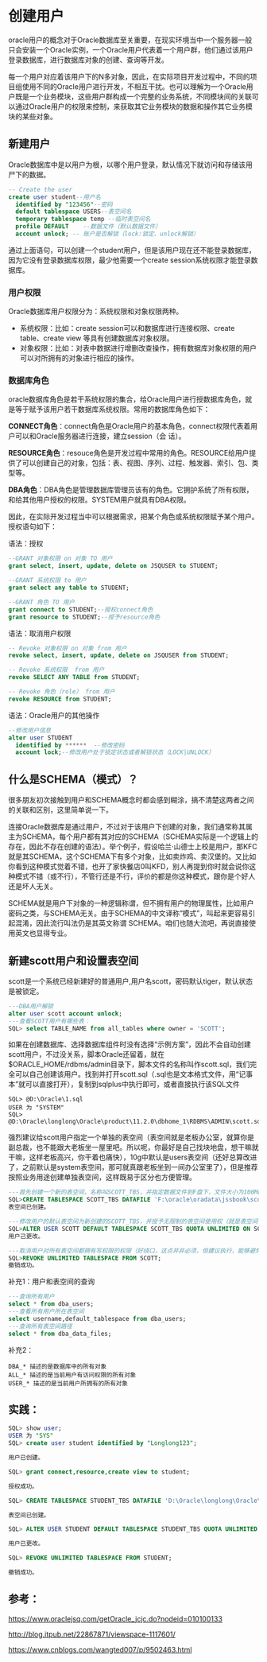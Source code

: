 # 创建用户

oracle用户的概念对于Oracle数据库至关重要，在现实环境当中一个服务器一般只会安装一个Oracle实例，一个Oracle用户代表着一个用户群，他们通过该用户登录数据库，进行数据库对象的创建、查询等开发。

每一个用户对应着该用户下的N多对象，因此，在实际项目开发过程中，不同的项目组使用不同的Oracle用户进行开发，不相互干扰。也可以理解为一个Oracle用户既是一个业务模块，这些用户群构成一个完整的业务系统，不同模块间的关联可以通过Oracle用户的权限来控制，来获取其它业务模块的数据和操作其它业务模块的某些对象。

## 新建用户

Oracle数据库中是以用户为根，以哪个用户登录，默认情况下就访问和存储该用尸下的数据。

```sql
-- Create the user
create user student--用户名
  identified by "123456"--密码
  default tablespace USERS--表空间名
  temporary tablespace temp --临时表空间名
  profile DEFAULT    --数据文件（默认数据文件）
  account unlock; -- 账户是否解锁（lock:锁定、unlock解锁）
```

通过上面语句，可以创建一个student用户，但是该用户现在还不能登录数据库，因为它没有登录数据库权限，最少他需要一个create session系统权限才能登录数据库。

### 用户权限

Oracle数据库用户权限分为：系统权限和对象权限两种。

- 系统权限：比如：create session可以和数据库进行连接权限、create table、create view 等具有创建数据库对象权限。
- 对象权限：比如：对表中数据进行增删改查操作，拥有数据库对象权限的用户可以对所拥有的对象进行相应的操作。

### 数据库角色

oracle数据库角色是若干系统权限的集合，给Oracle用户进行授数据库角色，就是等于赋予该用户若干数据库系统权限。常用的数据库角色如下：

**CONNECT角色**：connect角色是Oracle用户的基本角色，connect权限代表着用户可以和Oracle服务器进行连接，建立session（会 话）。

**RESOURCE角色**：resouce角色是开发过程中常用的角色。RESOURCE给用户提供了可以创建自己的对象，包括：表、视图、序列、过程、触发器、索引、包、类型等。

**DBA角色**：DBA角色是管理数据库管理员该有的角色。它拥护系统了所有权限，和给其他用户授权的权限。SYSTEM用户就具有DBA权限。

因此，在实际开发过程当中可以根据需求，把某个角色或系统权限赋予某个用户。授权语句如下：

语法：授权

```sql
--GRANT 对象权限 on 对象 TO 用户
grant select, insert, update, delete on JSQUSER to STUDENT;

--GRANT 系统权限 to 用户
grant select any table to STUDENT;

--GRANT 角色 TO 用户
grant connect to STUDENT;--授权connect角色
grant resource to STUDENT;--授予resource角色
```

语法：取消用户权限

```sql
-- Revoke 对象权限 on 对象 from 用户
revoke select, insert, update, delete on JSQUSER from STUDENT;

-- Revoke 系统权限  from 用户
revoke SELECT ANY TABLE from STUDENT;

-- Revoke 角色（role） from 用户
revoke RESOURCE from STUDENT;
```

语法：Oracle用户的其他操作

```sql
--修改用户信息
alter user STUDENT
  identified by ******  --修改密码
  account lock;--修改用户处于锁定状态或者解锁状态（LOCK|UNLOCK）
```

## 什么是SCHEMA（模式）？

很多朋友初次接触到用户和SCHEMA概念时都会感到糊涂，搞不清楚这两者之间的关联和区别，这里简单说一下。

连接Oracle数据库是通过用户，不过对于该用户下创建的对象，我们通常称其属主为SCHEMA，每个用户都有其对应的SCHEMA（SCHEMA实际是一个逻辑上的存在，因此不存在创建的语法）。举个例子，假设哈兰·山德士上校是用户，那KFC就是其SCHEMA，这个SCHEMA下有多个对象，比如卖炸鸡、卖汉堡的。又比如你看到这种模式觉着不错，也开了家快餐店0叫KFD，别人再提到你时就会说你这种模式不错（或不行），不管行还是不行，评价的都是你这种模式，跟你是个好人还是坏人无关。

SCHEMA就是用户下对象的一种逻辑称谓，但不拥有用户的物理属性，比如用户密码之类，与SCHEMA无关。由于SCHEMA的中文译称“模式”，叫起来更容易引起混淆，因此流行叫法仍是其英文称谓 SCHEMA。咱们也随大流吧，再说直接使用英文也显得专业。

## 新建scott用户和设置表空间

scott是一个系统已经新建好的普通用户,用户名scott，密码默认tiger，默认状态是被锁定。

```sql
---DBA用户解锁
alter user scott account unlock;
---查看SCOTT用户有哪些表：
SQL> select TABLE_NAME from all_tables where owner = 'SCOTT';
```

如果在创建数据库、选择数据库组件时没有选择“示例方案”，因此不会自动创建scott用户，不过没关系，脚本Oracle还留着，就在$ORACLE_HOME/rdbms/admin目录下，脚本文件的名称叫作scott.sql，我们完全可以自己创建该用户。找到并打开scott.sql（.sql也是文本格式文件，用“记事本”就可以直接打开），复制到sqlplus中执行即可，或者直接执行该SQL文件

```log
SQL> @D:\Oracle\1.sql
USER 为 "SYSTEM"
SQL> @D:\Oracle\longlong\Oracle\product\11.2.0\dbhome_1\RDBMS\ADMIN\scott.sql
```

强烈建议给scott用户指定一个单独的表空间（表空间就是老板办公室，就算你是副总裁，也不能跟大老板坐一屋里吧。所以呢，你最好是自己找块地盘，想干嘛就干嘛，这样老板高兴，你干着也痛快），10g中默认是users表空间（还好总算改进了，之前默认是system表空间，那可就真跟老板坐到一间办公室里了），但是推荐按照业务用途创建单独表空间，这样既易于区分也方便管理。

```sql
---首先创建一个新的表空间，名称叫SCOTT_TBS，并指定数据文件到F盘下，文件大小为100MB。
SQL>CREATE TABLESPACE SCOTT_TBS DATAFILE 'F:\oracle\oradata\jssbook\scott_tbs0l.dbf' size 100m;
表空间已创建。

---修改用户的默认表空间为新创建的SCOTT_TBS，并授予无限制的表空间使用权（就是表空间有多少空闲空间，scott用户就能用多少）。
SQL>ALTER USER SCOTT DEFAULT TABLESPACE SCOTT_TBS QUOTA UNLIMITED ON SCOTT_TBS;
用户己更改。

---取消用户对所有表空间都拥有写权限的权限（好绕口，这点并非必须，但建议执行，能够避免一些问题，后面章节中会提到）。
SQL>REVOKE UNLIMITED TABLESPACE FROM SCOTT;
撤销成功。
```

补充1：用户和表空间的查询

```sql
---查询所有用户
select * from dba_users;
---查看所有用户所在表空间
select username,default_tablespace from dba_users;
---查询所有表空间路径
select * from dba_data_files;
```

补充2：

```log
DBA_* 描述的是数据库中的所有对象
ALL_* 描述的是当前用户有访问权限的所有对象
USER_* 描述的是当前用户所拥有的所有对象
```

## 实践：

```sql
SQL> show user;
USER 为 "SYS"
SQL> create user student identified by "Longlong123";

用户已创建。

SQL> grant connect,resource,create view to student;

授权成功。

SQL> CREATE TABLESPACE STUDENT_TBS DATAFILE 'D:\Oracle\longlong\Oracle\oradata\orcl\student_tbs01.dbf' size 100m;

表空间已创建。

SQL> ALTER USER STUDENT DEFAULT TABLESPACE STUDENT_TBS QUOTA UNLIMITED ON STUDENT_TBS;

用户已更改。

SQL> REVOKE UNLIMITED TABLESPACE FROM STUDENT;

撤销成功。
```

## 参考：

<https://www.oraclejsq.com/getOracle_jcjc.do?nodeid=010100133>

<http://blog.itpub.net/22867871/viewspace-1117601/>

<https://www.cnblogs.com/wangted007/p/9502463.html>

